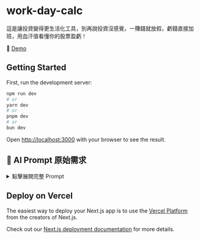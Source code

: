 # work-day-calc
這是讓投資變得更生活化工具，別再說投資沒感覺，一賺錢就放假，虧錢直接加班，用血汗值看懂你的股票盈虧！

🔗 [Demo](https://work-day-calc.vercel.app/)

## Getting Started

First, run the development server:

```bash
npm run dev
# or
yarn dev
# or
pnpm dev
# or
bun dev
```

Open [http://localhost:3000](http://localhost:3000) with your browser to see the result.

## 🧠 AI Prompt 原始需求

<details>
<summary>點擊展開完整 Prompt</summary>
目標：生成一個生活化工具元件 WorkdayCalc，可將股票交易的盈虧金額換算為「可以少工作幾天」或「需要加班幾天補回來」。

---

扮演一位熟悉 React 18、TypeScript、Tailwind CSS 與 shadcn/ui 的前端工程師，依據以下需求撰寫完整檔案，使用 arrow function 與 `useState` 管理狀態。

---

### 功能模組

1. **頁面標題與副標說明**
   * 顯示主標題與副標文字，置中並有適當間距
2. **股票交易表單**
   * 使用 shadcn/ui 元件（`Input`、`Button`、`Label`）
   * 欄位：買入價、賣出價、股數
   * 欄位為空或為 0 時，換算按鈕 disabled
   * 下方按鈕區塊含「薪資設定」與「立即換算」
3. **薪資設定 Modal**
   * 使用 Dialog 呈現
   * 提供薪資輸入（年薪、月薪、時薪三種擇一）
   * 若為時薪，可輸入每日工時（預設 8 小時）
   * 儲存後不自動計算，需再次點擊換算
4. **結果顯示 Modal**
   * 使用 Dialog 顯示
   * 顯示換算結果（正值：少工作；負值：需加班）
   * 顯示盈虧明細、費用、淨損益，正負值用不同顏色表示
   * 所有金額格式化為千分位＋兩位小數

---

### 計算邏輯
1. 將使用者輸入薪資轉為每日薪資：
   * 年薪／250、月薪 \* 12／250、時薪 \* 每日工時
2. 根據以下公式計算盈虧：
   * 買入金額、賣出金額、手續費、稅金、成本、收益、淨損益
3. 依據淨損益換算為工作天數：
   * `Math.round(Math.abs(netProfit) / dailyWage)`
4. 產出提示訊息：
   * 若為正值，顯示「你可以少工作 X 天」
   * 若為負值，顯示「你需要加班 X 天補回來」

---

### 技術規範
* 使用 shadcn/ui 搭配 Tailwind CSS 排版
* 使用 lucide-react 的圖示（Settings、Calculator）
* 按鈕樣式、位置、寬度依照規範配置
* 結果呈現正負顏色區分與格式化金額
</details>

## Deploy on Vercel

The easiest way to deploy your Next.js app is to use the [Vercel Platform](https://vercel.com/new?utm_medium=default-template&filter=next.js&utm_source=create-next-app&utm_campaign=create-next-app-readme) from the creators of Next.js.

Check out our [Next.js deployment documentation](https://nextjs.org/docs/app/building-your-application/deploying) for more details.
